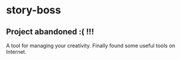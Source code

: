 # story-boss

## Project abandoned :( !!!

A tool for managing your creativity. Finally found some useful tools on Internet.
